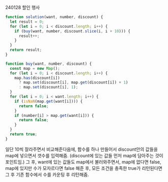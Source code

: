 240128 할인 행사

```javascript
function solution(want, number, discount) {
  let result = 0;
  for (let i = 0; i < discount.length; i++) {
    if (buy(want, number, discount.slice(i, i + 10))) {
      result++;
    }
  }
  return result;
}

function buy(want, number, discount) {
  const map = new Map();
  for (let i = 0; i < discount.length; i++) {
    map.has(discount[i])
      ? map.set(discount[i], map.get(discount[i]) + 1)
      : map.set(discount[i], 1);
  }
  for (let i = 0; i < want.length; i++) {
    if (isNaN(map.get(want[i]))) {
      return false;
    }
    if (number[i] > map.get(want[i])) {
      return false;
    }
  }
  return true;
}
```

일단 10씩 잘라주면서 비교해준다음에, 함수를 하나 만들어서 discount안의 값들을 map에 넣으면서 갯수를 입력해줌. (discount에 있는 값들 먼저 map에 담아주는 것이 포인트임.) 그 후, want에 있는 값들도 map에서 불러와주면서, map에 없다면 false, map에 있지만 수가 모자르다면 false 해준 후, 모든 조건을 충족한 true가 리턴된다면 그 후 기존 함수에서 수를 카운팅 후 리턴해줌.
